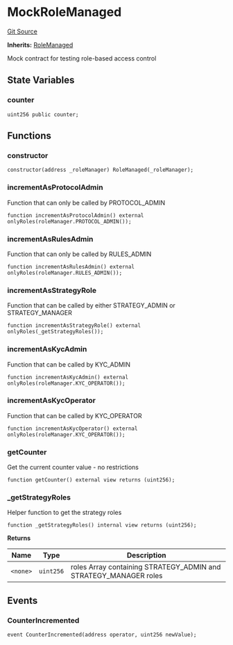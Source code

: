 # MockRoleManaged
[Git Source](https://github.com/SovaNetwork/fountfi/blob/a2137abe6629a13ef56e85f61ccb9fcfe0d3f27a/src/mocks/MockRoleManaged.sol)

**Inherits:**
[RoleManaged](/src/auth/RoleManaged.sol/abstract.RoleManaged.md)

Mock contract for testing role-based access control


## State Variables
### counter

```solidity
uint256 public counter;
```


## Functions
### constructor


```solidity
constructor(address _roleManager) RoleManaged(_roleManager);
```

### incrementAsProtocolAdmin

Function that can only be called by PROTOCOL_ADMIN


```solidity
function incrementAsProtocolAdmin() external onlyRoles(roleManager.PROTOCOL_ADMIN());
```

### incrementAsRulesAdmin

Function that can only be called by RULES_ADMIN


```solidity
function incrementAsRulesAdmin() external onlyRoles(roleManager.RULES_ADMIN());
```

### incrementAsStrategyRole

Function that can be called by either STRATEGY_ADMIN or STRATEGY_MANAGER


```solidity
function incrementAsStrategyRole() external onlyRoles(_getStrategyRoles());
```

### incrementAsKycAdmin

Function that can be called by KYC_ADMIN


```solidity
function incrementAsKycAdmin() external onlyRoles(roleManager.KYC_OPERATOR());
```

### incrementAsKycOperator

Function that can be called by KYC_OPERATOR


```solidity
function incrementAsKycOperator() external onlyRoles(roleManager.KYC_OPERATOR());
```

### getCounter

Get the current counter value - no restrictions


```solidity
function getCounter() external view returns (uint256);
```

### _getStrategyRoles

Helper function to get the strategy roles


```solidity
function _getStrategyRoles() internal view returns (uint256);
```
**Returns**

|Name|Type|Description|
|----|----|-----------|
|`<none>`|`uint256`|roles Array containing STRATEGY_ADMIN and STRATEGY_MANAGER roles|


## Events
### CounterIncremented

```solidity
event CounterIncremented(address operator, uint256 newValue);
```

